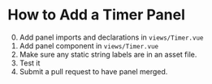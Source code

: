 # How to Add a Timer Panel

0. Add panel imports and declarations in `views/Timer.vue`
0. Add panel component in `views/Timer.vue`
0. Make sure any static string labels are in an asset file.
0. Test it
0. Submit a pull request to have panel merged.
